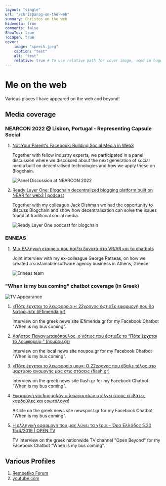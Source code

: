 ```yaml
---
layout: "single"
url: "/chrispanag-on-the-web"
summary: Christos on the web
hidemeta: true
comments: false
ShowToc: true
TocOpen: true
cover:
    image: "speech.jpeg"
    caption: "test"
    alt: "test"
    relative: true # To use relative path for cover image, used in hugo Page-bundles
---
```


# Me on the web

Various places I have appeared on the web and beyond!

## Media coverage

### NEARCON 2022 @ Lisbon, Portugal - Representing Capsule Social

1. [Not Your Parent's Facebook: Building Social Media in Web3](https://www.youtube.com/watch?v=C-qg7eRlLtE&t=5801s)

    Together with fellow industry experts, we participated in a panel discussion where we discussed about the next generation of social media built on decentralised technologies and how we apply these on Blogchain.

    ![Panel Discussion at NEARCON 2022](./chrispanag-on-the-web/speech.jpeg)

2. [Ready Layer One: Blogchain decentralized blogging platform built on NEAR for web3 | podcast](https://podcasts.apple.com/us/podcast/blogchain-decentralized-blogging-platform-built-on/id1607956235?i=1000583154222)
    
    Together with my colleague Jack Dishman we had the opportunity to discuss Blogchain and show how decentralisation can solve the issues found at traditional social media.

    ![Ready Layer One podcast for blogchain](./chrispanag-on-the-web/ready_layer_one.jpeg)

### ENNEAS

1. [Μια Ελληνική εταιρεία που παίζει δυνατά στο VR/AR και τα chatbots](https://www.itspossible.gr/enneas-syn/)
    
    Joint interview with my ex-colleague George Patseas, on how we created a sustainable software agency business in Athens, Greece.

    ![Enneas team](./chrispanag-on-the-web/enneas.jpg)

### "When is my bus coming" chatbot coverage (in Greek)

![TV Appearance](./chrispanag-on-the-web/tv_athensbus.jpeg)

1. [«Πότε έρχεται το λεωφορείο;»: 22χρονος έφτιαξε εφαρμογή που θα λατρέψετε (iEfimerida.gr)](https://www.iefimerida.gr/ellada/pote-erhetai-leoforeio-22hronos-eftiaxe-efarmogi)

    Interview on the greek news site iEfimerida.gr for my Facebook Chatbot "When is my bus coming".
2. [Χρήστος Παναγιωτακόπουλος, ο νότιος που έφτιαξε το “Πότε έρχεται το λεωφορείο;” (noupou.gr)](https://www.nou-pou.gr/stories/christos-panagiotakopoulos-i-efarmogi-ine-ena-pleonektima-sto-viografiko-mou/)

    Interview on the local news site noupou.gr for my Facebook Chatbot "When is my bus coming".
3. [«Πότε έρχεται το λεωφορείο μου»: Ο 22χρονος που έβαλε τέλος στο μαρτύριο αναμονής μας στις στάσεις (flash.gr)](https://www.flash.gr/tech/1542911/pote-erchetai-to-lewforeio-moy-o-22chronos-poy-ebale-telos-sto-martyrio-anamonis-mas-stis-staseis)

    Interview on the greek news site flash.gr for my Facebook Chatbot "When is my bus coming".
4. [Εφαρμογή για δρομολόγια λεωφορείων στέλνει στους επιβάτες καρδούλες και ερωτόλογα!](https://newpost.gr/ellada/efarmogh-gia-dromologia-lewforeiwn-stelnei-stoys-epibates-kardoyles-kai-erwtologa/)
    
    Article on the greek news site newspost.gr for my Facebook Chatbot "When is my bus coming".
5. [Η ελληνική εφαρμογή που μας λύνει τα χέρια - Ώρα Ελλάδος 5.30 15/4/2019 | OPEN TV](https://www.youtube.com/watch?v=Lp12GuCJ2dU)
    
    TV interview on the greek nationwide TV channel "Open Beyond" for my Facebook Chatbot "When is my bus coming".

## Various Profiles

1. [Rembetiko Forum](https://rembetiko.gr/u/chrispanag/summary)
2. [youtube.com](https://youtube.com/@chrispanag)